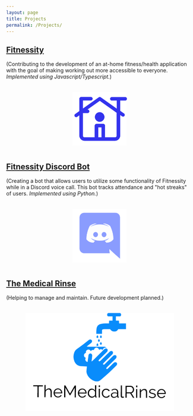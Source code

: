 ```yaml
---
layout: page
title: Projects
permalink: /Projects/
---
```


<style>
h3 {text-align: center; padding: 10px}
</style>


## [Fitnessity](https://fitnessity.org)  
(Contributing to the development of an at-home fitness/health application
with the goal of making working out more accessible to everyone. <i>Implemented using Javascript/Typescript.</i>)

<h3>
    <img src="/images/fitlogo.png" width="30%"/>
</h3>




## [Fitnessity Discord Bot](https://fitnessity.org)
(Creating a bot that allows users to utilize some functionality of Fitnessity while in a Discord voice call. This bot tracks attendance and "hot streaks" of users. <i>Implemented using Python.</i>)

<h3><img src="/images/discordlogo.png" width="30%"/></h3>


## [The Medical Rinse](https://themedicalrinse.com)  
(Helping  to manage and maintain. Future development planned.)

<h3><img src="/images/tmr.png"/></h3>

